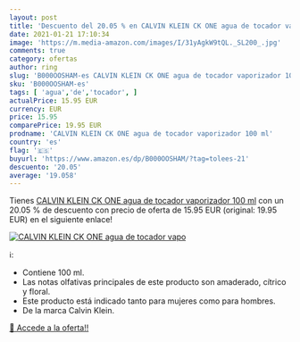 ```yaml
---
layout: post
title: 'Descuento del 20.05 % en CALVIN KLEIN CK ONE agua de tocador vapo'
date: 2021-01-21 17:10:34
image: 'https://m.media-amazon.com/images/I/31yAgkW9tQL._SL200_.jpg'
comments: true
category: ofertas
author: ring
slug: 'B000OOSHAM-es CALVIN KLEIN CK ONE agua de tocador vaporizador 100 ml'
sku: 'B000OOSHAM-es'
tags: [ 'agua','de','tocador', ]
actualPrice: 15.95 EUR
currency: EUR
price: 15.95
comparePrice: 19.95 EUR
prodname: 'CALVIN KLEIN CK ONE agua de tocador vaporizador 100 ml'
country: 'es'
flag: '🇪🇸'
buyurl: 'https://www.amazon.es/dp/B000OOSHAM/?tag=tolees-21'
descuento: '20.05'
average: '19.058'
---
```


Tienes [CALVIN KLEIN CK ONE agua de tocador vaporizador 100 ml](https://www.amazon.es/dp/B000OOSHAM/?tag=tolees-21) con un 20.05 % de descuento con precio de oferta de 15.95 EUR (original: 19.95 EUR) en el siguiente enlace!

[![CALVIN KLEIN CK ONE agua de tocador vapo](https://m.media-amazon.com/images/I/31yAgkW9tQL._SL200_.jpg)](https://www.amazon.es/dp/B000OOSHAM/?tag=tolees-21)

ℹ️:

- Contiene 100 ml.
- Las notas olfativas principales de este producto son amaderado, cítrico y floral.
- Este producto está indicado tanto para mujeres como para hombres.
- De la marca Calvin Klein.

[🛒 Accede a la oferta!!](https://www.amazon.es/dp/B000OOSHAM/?tag=tolees-21)
